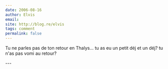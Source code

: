 ```yaml
---
date: 2006-08-16
author: Elvis
email: 
site: http://blog.re/elvis
tags: comment
permalink: false
---
```


<p>Tu ne parles pas de ton retour en Thalys... tu as eu un petit déj et un déj? tu n'as pas vomi au retour?</p>
---
